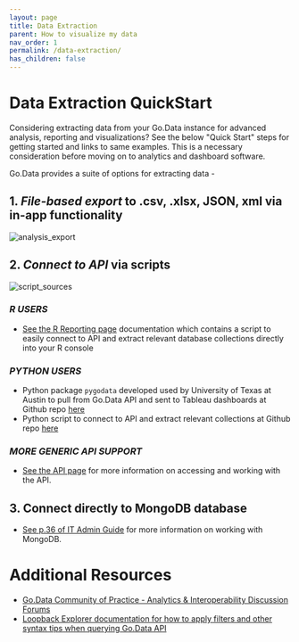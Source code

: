 ```yaml
---
layout: page
title: Data Extraction 
parent: How to visualize my data
nav_order: 1
permalink: /data-extraction/
has_children: false
---
```


# Data Extraction QuickStart
Considering extracting data from your Go.Data instance for advanced analysis, reporting and visualizations? See the below "Quick Start" steps for getting started and links to same examples. This is a necessary consideration before moving on to analytics and dashboard software.

Go.Data provides a suite of options for extracting data -
## 1. *File-based export* to .csv, .xlsx, JSON, xml via in-app functionality 
![analysis_export](../assets/analysis_export.PNG)

## 2. *Connect to API* via scripts
![script_sources](../assets/script_sources.PNG) 

### *R USERS* 
- [See the R Reporting page](https://github.com/WorldHealthOrganization/godata/blob/master/analytics/r-reporting) documentation which contains a script to easily connect to API and extract relevant database collections directly into your R console 

### *PYTHON USERS* 
- Python package `pygodata` developed used by University of Texas at Austin to pull from Go.Data API and sent to Tableau dashboards at Github repo [here](https://github.com/WorldHealthOrganization/godata/tree/master/analytics/country_use_cases/godata-universityoftexas)
- Python script to connect to API and extract relevant collections at Github repo [here](https://github.com/WorldHealthOrganization/godata/blob/master/analytics/country_use_cases/godata-Kosovo/scripts/kosovo_dashboard_data_extraction.py) 

### *MORE GENERIC API SUPPORT* 
- [See the API page](https://worldhealthorganization.github.io/godata/api-docs/) for more information on accessing and working with the API. 

## 3. Connect directly to MongoDB database 
- [See p.36 of IT Admin Guide](https://sprcdn-assets.sprinklr.com/1652/dc9766d9-750c-45d5-87cb-e324ed0ddc56-334405042.pdf) for more information on working with MongoDB. 

# Additional Resources
- [Go.Data Community of Practice - Analytics & Interoperability Discussion Forums](https://community-godata.who.int/categories/analytics-interoperability/5fbfba76654a4708eb5069ff)
- [Loopback Explorer documentation for how to apply filters and other syntax tips when querying Go.Data API](https://loopback.io/doc/en/lb3/Querying-data.html)

